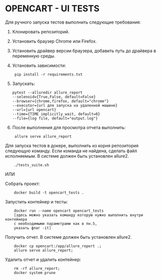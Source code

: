# OPENCART - UI TESTS 


Для ручного запуска тестов выполнить следующие требования:
1. Клонировать репозиторий.
2. Установить браузер Chrome или Firefox.
3. Установить драйвер версии браузера, добавить путь до драйвера в переменную среды.
4. Установить зависимости:

        pip install -r requirements.txt

5. Запускать:
 
       pytest --alluredir allure_report   
       --selenoid={True,False, default=False}
       --browser={chrome,firefox, default="chrome"}
       --executor={url для запуска на удаленной машине}
       --url={url opencart}
       --time={TIME implicitly_wait, default=0}
       --file={log file, default="output.log"}
6. После выполнения для просмотра отчета выполнить:

        allure serve allure_report
    
       
Для запуска тестов в докере, выполнить из корня репозитория следующую команду.
Если команда не найдена, сделать файл исполняемым. 
В системе должен быть установлен allure2.
    
        ./tests_suite.sh


ИЛИ

Собрать проект:

        docker build -t opencart_tests .
Запустить контейнер и тесты:

        docker run --name opencart opencart_tests 
        [здесь можно указать команду которую нужно выполнить внутри контейнера 
        с необходимыми параметрами как в пн.5, 
        указать флаг -it]
Получить отчет. В системе должен быть установлен allure2.

        docker cp opencart:/app/allure_report .;
        allure serve allure_report;
        
Удалить отчет и удалить контейнер:

        rm -rf allure_report;
        docker system prune